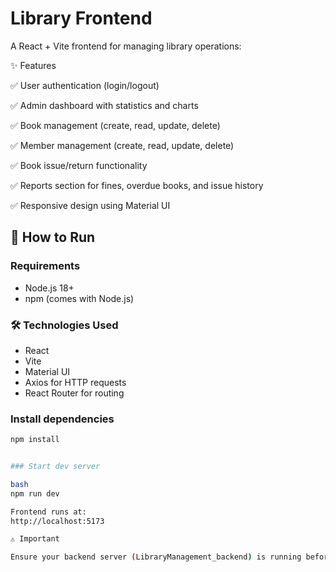 # Library Frontend

A React + Vite frontend for managing library operations:

✨ Features

✅ User authentication (login/logout)

✅ Admin dashboard with statistics and charts

✅ Book management (create, read, update, delete)

✅ Member management (create, read, update, delete)

✅ Book issue/return functionality

✅ Reports section for fines, overdue books, and issue history

✅ Responsive design using Material UI

## 🚀 How to Run

### Requirements

- Node.js 18+
- npm (comes with Node.js) 

### 🛠 Technologies Used
- React
- Vite
- Material UI
- Axios for HTTP requests
- React Router for routing

### Install dependencies

```bash
npm install


### Start dev server

bash
npm run dev

Frontend runs at:
http://localhost:5173

⚠️ Important

Ensure your backend server (LibraryManagement_backend) is running before starting the frontend. Otherwise, API requests will fail.

